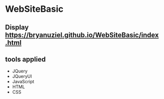 # WebSiteBasic
## Display https://bryanuziel.github.io/WebSiteBasic/index.html
## tools applied
* JQuery 
* JQueryUI
* JavaScript
* HTML
* CSS

